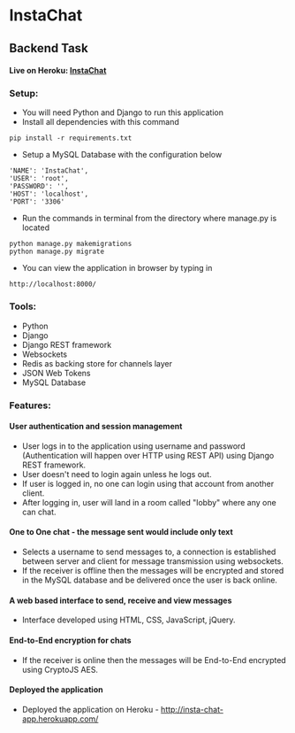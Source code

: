 # InstaChat

## Backend Task

#### Live on Heroku: [InstaChat](http://insta-chat-app.herokuapp.com/)

### Setup:

* You will need Python and Django to run this application
* Install all dependencies with this command
```
pip install -r requirements.txt
```
* Setup a MySQL Database with the configuration below
```
'NAME': 'InstaChat',
'USER': 'root', 
'PASSWORD': '',
'HOST': 'localhost',
'PORT': '3306'
```
* Run the commands in terminal from the directory where manage.py is located
```
python manage.py makemigrations
python manage.py migrate
```
* You can view the application in browser by typing in
```
http://localhost:8000/
```
### Tools:

* Python
* Django
* Django REST framework
* Websockets
* Redis as backing store for channels layer
* JSON Web Tokens
* MySQL Database 

### Features:
#### User authentication and session management
- User logs in to the application using username and password (Authentication will happen over HTTP using REST API) using Django REST framework.
- User doesn't need to login again unless he logs out.
- If user is logged in, no one can login using that account from another client.
- After logging in, user will land in a room called "lobby" where any one can chat.
#### One to One chat - the message sent would include only text
- Selects a username to send messages to, a connection is established between server and client for message transmission using websockets.
- If the receiver is offline then the messages will be encrypted and stored in the MySQL database and be delivered once the user is back online.
#### A web based interface to send, receive and view messages
- Interface developed using HTML, CSS, JavaScript, jQuery.
#### End-to-End encryption for chats
- If the receiver is online then the messages will be End-to-End encrypted using CryptoJS AES.
#### Deployed the application
- Deployed the application on Heroku - http://insta-chat-app.herokuapp.com/

